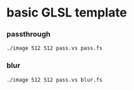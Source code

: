 # basic GLSL template
### passthrough
```
./image 512 512 pass.vs pass.fs
```
### blur
```
./image 512 512 pass.vs blur.fs
```
